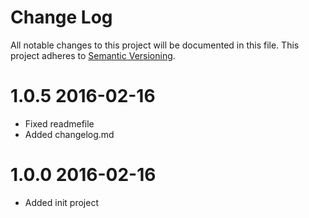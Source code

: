 # Change Log
All notable changes to this project will be documented in this file.
This project adheres to [Semantic Versioning](http://semver.org/).

1.0.5 2016-02-16
===
* Fixed readmefile
* Added changelog.md

1.0.0 2016-02-16
===
* Added init project

